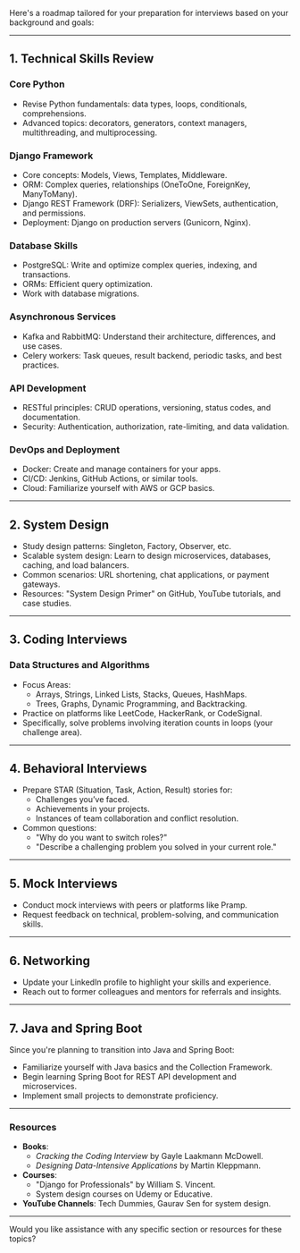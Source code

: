 Here's a roadmap tailored for your preparation for interviews based on your background and goals:

---

## **1. Technical Skills Review**

### **Core Python**

- Revise Python fundamentals: data types, loops, conditionals, comprehensions.
- Advanced topics: decorators, generators, context managers, multithreading, and multiprocessing.

### **Django Framework**

- Core concepts: Models, Views, Templates, Middleware.
- ORM: Complex queries, relationships (OneToOne, ForeignKey, ManyToMany).
- Django REST Framework (DRF): Serializers, ViewSets, authentication, and permissions.
- Deployment: Django on production servers (Gunicorn, Nginx).

### **Database Skills**

- PostgreSQL: Write and optimize complex queries, indexing, and transactions.
- ORMs: Efficient query optimization.
- Work with database migrations.

### **Asynchronous Services**

- Kafka and RabbitMQ: Understand their architecture, differences, and use cases.
- Celery workers: Task queues, result backend, periodic tasks, and best practices.

### **API Development**

- RESTful principles: CRUD operations, versioning, status codes, and documentation.
- Security: Authentication, authorization, rate-limiting, and data validation.

### **DevOps and Deployment**

- Docker: Create and manage containers for your apps.
- CI/CD: Jenkins, GitHub Actions, or similar tools.
- Cloud: Familiarize yourself with AWS or GCP basics.

---

## **2. System Design**

- Study design patterns: Singleton, Factory, Observer, etc.
- Scalable system design: Learn to design microservices, databases, caching, and load balancers.
- Common scenarios: URL shortening, chat applications, or payment gateways.
- Resources: "System Design Primer" on GitHub, YouTube tutorials, and case studies.

---

## **3. Coding Interviews**

### **Data Structures and Algorithms**

- Focus Areas:
  - Arrays, Strings, Linked Lists, Stacks, Queues, HashMaps.
  - Trees, Graphs, Dynamic Programming, and Backtracking.
- Practice on platforms like LeetCode, HackerRank, or CodeSignal.
- Specifically, solve problems involving iteration counts in loops (your challenge area).

---

## **4. Behavioral Interviews**

- Prepare STAR (Situation, Task, Action, Result) stories for:
  - Challenges you’ve faced.
  - Achievements in your projects.
  - Instances of team collaboration and conflict resolution.
- Common questions:
  - "Why do you want to switch roles?"
  - "Describe a challenging problem you solved in your current role."

---

## **5. Mock Interviews**

- Conduct mock interviews with peers or platforms like Pramp.
- Request feedback on technical, problem-solving, and communication skills.

---

## **6. Networking**

- Update your LinkedIn profile to highlight your skills and experience.
- Reach out to former colleagues and mentors for referrals and insights.

---

## **7. Java and Spring Boot**

Since you're planning to transition into Java and Spring Boot:

- Familiarize yourself with Java basics and the Collection Framework.
- Begin learning Spring Boot for REST API development and microservices.
- Implement small projects to demonstrate proficiency.

---

### **Resources**

- **Books**:
  - *Cracking the Coding Interview* by Gayle Laakmann McDowell.
  - *Designing Data-Intensive Applications* by Martin Kleppmann.
- **Courses**:
  - "Django for Professionals" by William S. Vincent.
  - System design courses on Udemy or Educative.
- **YouTube Channels**: Tech Dummies, Gaurav Sen for system design.

---

Would you like assistance with any specific section or resources for these topics?
